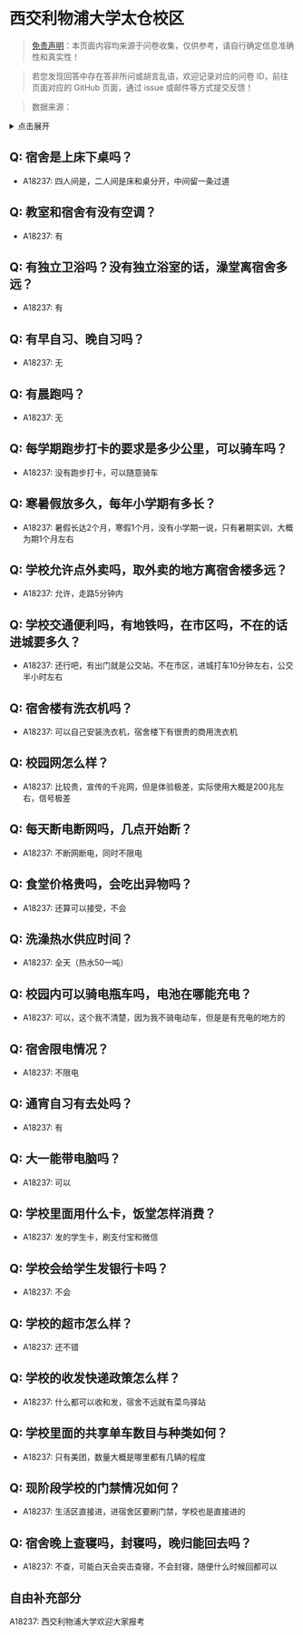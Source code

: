 # 西交利物浦大学太仓校区

> [免责声明](https://colleges.chat/#_3)：本页面内容均来源于问卷收集，仅供参考，请自行确定信息准确性和真实性！

> 若您发现回答中存在答非所问或胡言乱语，欢迎记录对应的问卷 ID，前往页面对应的 GitHub 页面，通过 issue 或邮件等方式提交反馈！

> 数据来源：

<details><summary>点击展开</summary>
<ul>
<li>A18237: 匿名 (2023 年 06 月)</li>
</ul>
</details>

## Q: 宿舍是上床下桌吗？

- A18237: 四人间是，二人间是床和桌分开，中间留一条过道

## Q: 教室和宿舍有没有空调？

- A18237: 有

## Q: 有独立卫浴吗？没有独立浴室的话，澡堂离宿舍多远？

- A18237: 有

## Q: 有早自习、晚自习吗？

- A18237: 无

## Q: 有晨跑吗？

- A18237: 无

## Q: 每学期跑步打卡的要求是多少公里，可以骑车吗？

- A18237: 没有跑步打卡，可以随意骑车

## Q: 寒暑假放多久，每年小学期有多长？

- A18237: 暑假长达2个月，寒假1个月，没有小学期一说，只有暑期实训，大概为期1个月左右

## Q: 学校允许点外卖吗，取外卖的地方离宿舍楼多远？

- A18237: 允许，走路5分钟内

## Q: 学校交通便利吗，有地铁吗，在市区吗，不在的话进城要多久？

- A18237: 还行吧，有出门就是公交站。不在市区，进城打车10分钟左右，公交半小时左右

## Q: 宿舍楼有洗衣机吗？

- A18237: 可以自己安装洗衣机，宿舍楼下有很贵的商用洗衣机

## Q: 校园网怎么样？

- A18237: 比较贵，宣传的千兆网，但是体验极差，实际使用大概是200兆左右，信号极差

## Q: 每天断电断网吗，几点开始断？

- A18237: 不断网断电，同时不限电

## Q: 食堂价格贵吗，会吃出异物吗？

- A18237: 还算可以接受，不会

## Q: 洗澡热水供应时间？

- A18237: 全天（热水50一吨）

## Q: 校园内可以骑电瓶车吗，电池在哪能充电？

- A18237: 可以，这个我不清楚，因为我不骑电动车，但是是有充电的地方的

## Q: 宿舍限电情况？

- A18237: 不限电

## Q: 通宵自习有去处吗？

- A18237: 有

## Q: 大一能带电脑吗？

- A18237: 可以

## Q: 学校里面用什么卡，饭堂怎样消费？

- A18237: 发的学生卡，刷支付宝和微信

## Q: 学校会给学生发银行卡吗？

- A18237: 不会

## Q: 学校的超市怎么样？

- A18237: 还不错

## Q: 学校的收发快递政策怎么样？

- A18237: 什么都可以收和发，宿舍不远就有菜鸟驿站

## Q: 学校里面的共享单车数目与种类如何？

- A18237: 只有美团，数量大概是哪里都有几辆的程度

## Q: 现阶段学校的门禁情况如何？

- A18237: 生活区直接进，进宿舍区要刷门禁，学校也是直接进的

## Q: 宿舍晚上查寝吗，封寝吗，晚归能回去吗？

- A18237: 不查，可能白天会突击查寝，不会封寝，随便什么时候回都可以

## 自由补充部分

A18237: 西交利物浦大学欢迎大家报考